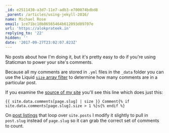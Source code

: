 ```yaml
---
_id: e2511430-a3d7-11e7-adb3-e700074bdbd8
_parent: /articles/using-jekyll-2016/
name: Michael Rose
email: 1ce71bc10b86565464b612093d89707e
url: 'https://alokprateek.in'
replying_to: '22'
hidden: ''
date: '2017-09-27T23:02:07.823Z'
---
```


No posts about how I'm doing it, but it's pretty easy to do if you're using
Staticman to power your site's comments.

Because all my comments are stored in `.yml` files in the `_data` folder you can
use the Liquid
[`size` array filter](https://help.shopify.com/themes/liquid/filters/array-filters#size)
to determine how many comments are in a particular post.

If you examine the
[source of my site](https://github.com/thewhitewulfy/made-mistakes-jekyll/) you'll
see this line which does just this:

```liquid
{{ site.data.comments[page.slug] | size }} Comment{% if site.data.comments[page.slug].size > 1 %}s{% endif %}
```

On
[post listings](https://github.com/thewhitewulfy/made-mistakes-jekyll/blob/master/src/_includes/entry.html#L39-L41)
that loop over `site.posts` I modify it slightly to pull in `post.slug` instead
of `page.slug` so it can grab the correct set of comments to count.
